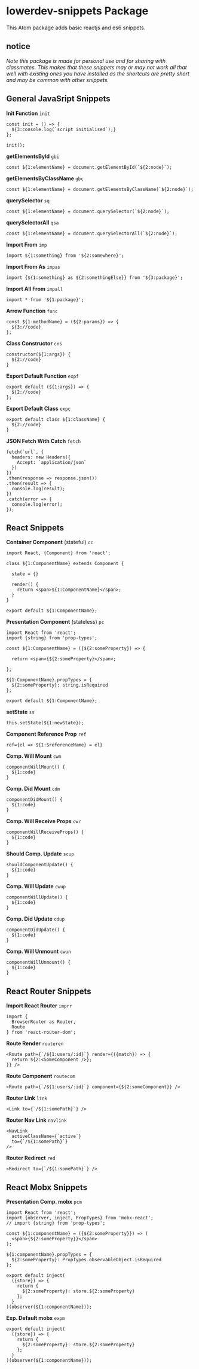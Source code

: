 # lowerdev-snippets Package

This Atom package adds basic reactjs and es6 snippets.

## notice

_Note this package is made for personal use and for sharing with classmates.
This makes that these snippets may or may not work all that well with existing
ones you have installed as the shortcuts are pretty short and may be common with
other snippets._

## General JavaSript Snippets

**Init Function**
`init`

    const init = () => {
      ${3:console.log(`script initialised`);}
    };

    init();

**getElementsById**
`gbi`

    const ${1:elementName} = document.getElementById(`${2:node}`);

**getElementsByClassName**
`gbc`

    const ${1:elementName} = document.getElementsByClassName(`${2:node}`);

**querySelector**
`sq`

    const ${1:elementName} = document.querySelector(`${2:node}`);

**querySelectorAll**
`qsa`

    const ${1:elementName} = document.querySelectorAll(`${2:node}`);

**Import From**
`imp`

    import ${1:something} from '${2:somewhere}';

**Import From As**
`impas`

    import {${1:something} as ${2:somethingElse}} from '${3:package}';

**Import All From**
`impall`

    import * from '${1:package}';

**Arrow Function**
`func`

    const ${1:methodName} = (${2:params}) => {
      ${3://code}
    };

**Class Constructor**
`cns`

    constructor(${1:args}) {
      ${2://code}
    }

**Export Default Function**
`expf`

    export default (${1:args}) => {
      ${2://code}
    };

**Export Default Class**
`expc`

    export default class ${1:className} {
      ${2://code}
    }

**JSON Fetch With Catch**
`fetch`

    fetch(`url`, {
      headers: new Headers({
        Accept: `application/json`
      })
    })
    .then(response => response.json())
    .then(result => {
      console.log(result);
    })
    .catch(error => {
      console.log(error);
    });

## React Snippets

**Container Component** (stateful)
`cc`

    import React, {Component} from 'react';

    class ${1:ComponentName} extends Component {

      state = {}

      render() {
        return <span>${1:ComponentName}</span>;
      }
    }

    export default ${1:ComponentName};

**Presentation Component** (stateless)
`pc`

    import React from 'react';
    import {string} from 'prop-types';

    const ${1:ComponentName} = ({${2:someProperty}) => {

      return <span>{${2:someProperty}</span>;

    };

    ${1:ComponentName}.propTypes = {
      ${2:someProperty}: string.isRequired
    };

    export default ${1:ComponentName};

**setState**
`ss`

    this.setState(${1:newState});

**Component Reference Prop**
`ref`

    ref={el => ${1:$referenceName} = el}

**Comp. Will Mount**
`cwm`

    componentWillMount() {
      ${1:code}
    }

**Comp. Did Mount**
`cdm`

    componentDidMount() {
      ${1:code}
    }

**Comp. Will Receive Props**
`cwr`

    componentWillReceiveProps() {
      ${1:code}
    }

**Should Comp. Update**
`scup`

    shouldComponentUpdate() {
      ${1:code}
    }

**Comp. Will Update**
`cwup`

    componentWillUpdate() {
      ${1:code}
    }

**Comp. Did Update**
`cdup`

    componentDidUpdate() {
      ${1:code}
    }

**Comp. Will Unmount**
`cwun`

    componentWillUnmount() {
      ${1:code}
    }

## React Router Snippets

**Import React Router**
`imprr`

    import {
      BrowserRouter as Router,
      Route
    } from 'react-router-dom';

**Route Render**
`routeren`

    <Route path={`/${1:users/:id}`} render={({match}) => {
      return ${2:<SomeComponent />};
    }} />

**Route Component**
`routecom`

    <Route path={`/${1:users/:id}`} component={${2:someComponent}} />

**Router Link**
`link`

    <Link to={`/${1:somePath}`} />

**Router Nav Link**
`navlink`

    <NavLink
      activeClassName={`active`}
      to={`/${1:somePath}`}
    />

**Router Redirect**
`red`

    <Redirect to={`/${1:somePath}`} />

## React Mobx Snippets

**Presentation Comp. mobx**
`pcm`

    import React from 'react';
    import {observer, inject, PropTypes} from 'mobx-react';
    // import {string} from 'prop-types';

    const ${1:componentName} = ({${2:someProperty}}) => (
      <span>{${2:someProperty}}</span>
    );

    ${1:componentName}.propTypes = {
      ${2:someProperty}: PropTypes.observableObject.isRequired
    };

    export default inject(
      ({store}) => {
        return {
          ${2:someProperty}: store.${2:someProperty}
        };
      }
    )(observer(${1:componentName}));

**Exp. Default mobx**
`expm`

    export default inject(
      ({store}) => {
        return {
          ${2:someProperty}: store.${2:someProperty}
        };
      }
    )(observer(${1:componentName}));
